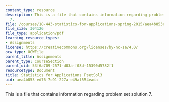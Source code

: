 ```yaml
---
content_type: resource
description: This is a file that contains information regarding problem set solution
  7.
file: /courses/18-443-statistics-for-applications-spring-2015/aea4b853ed767c91227ae49af554eada_MIT18_443S15_PsetSol3.pdf
file_size: 304126
file_type: application/pdf
learning_resource_types:
- Assignments
license: https://creativecommons.org/licenses/by-nc-sa/4.0/
ocw_type: OCWFile
parent_title: Assignments
parent_type: CourseSection
parent_uid: 53f6a709-2571-d03a-f08d-15390d5782f1
resourcetype: Document
title: Statistics for Applications PsetSol3
uid: aea4b853-ed76-7c91-227a-e49af554eada
---
```

This is a file that contains information regarding problem set solution 7.